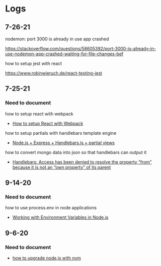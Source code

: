 # Logs

## 7-26-21

nodemon: port 3000 is already in use app crashed

https://stackoverflow.com/questions/58605392/port-3000-is-already-in-use-nodemon-app-crashed-waiting-for-file-changes-bef

how to setup jest with react

https://www.robinwieruch.de/react-testing-jest

## 7-25-21 

### Need to document 

how to setup react with webpack 

- [How to setup React with Webpack](https://levelup.gitconnected.com/how-to-setup-a-react-application-with-webpack-f781b5c4a4ab)

how to setup partials with handlebars template engine

- [Node.js + Express + Handlebars.js + partial views](https://stackoverflow.com/questions/16385173/node-js-express-handlebars-js-partial-views)

how to convert mongo data into json so that handlebars can output it

- [Handlebars: Access has been denied to resolve the property “from” because it is not an “own property” of its parent](https://stackoverflow.com/questions/59690923/handlebars-access-has-been-denied-to-resolve-the-property-from-because-it-is)

## 9-14-20

### Need to document
how to use process.env in node applications

- [Working with Environment Variables in Node.js](https://www.twilio.com/blog/working-with-environment-variables-in-node-js-html)

## 9-6-20

### Need to document

- [how to upgrade node.js with nvm](https://stackoverflow.com/questions/34810526/how-to-properly-upgrade-node-using-nvm)

